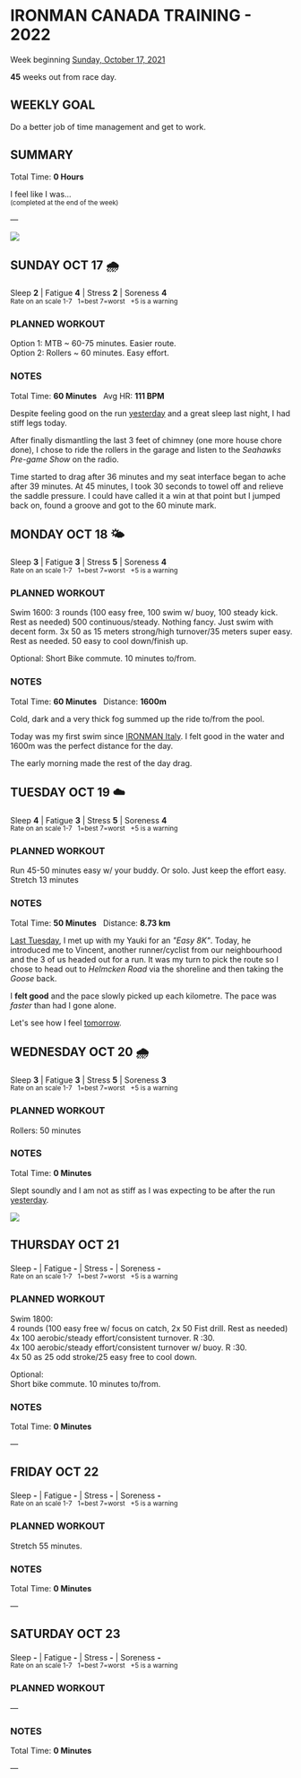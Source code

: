 # IRONMAN CANADA TRAINING - 2022
Week beginning [Sunday, October 17, 2021](javascript:flick('sun');)

**45** weeks out from race day.

## WEEKLY GOAL
Do a better job of time management and get to work.

## SUMMARY
Total Time: **0 Hours**

I feel like I was...
<br /><sup>(completed at the end of the week)</sup>

&mdash;

![](/assets/jpg/II-9x550.jpeg)

## SUNDAY OCT 17 🌧
Sleep **2** | Fatigue **4** | Stress **2** | Soreness **4**
<sup><br />Rate on an scale 1-7 &nbsp; 1=best 7=worst &nbsp; +5 is a warning</sup>

### PLANNED WORKOUT
Option 1: MTB ~ 60-75 minutes. Easier route.  
Option 2: Rollers ~ 60 minutes. Easy effort.

### NOTES
Total Time: **60 Minutes** &nbsp; Avg HR: **111 BPM**

Despite feeling good on the run [yesterday](ironman2022-46weeksout?sat) and a great sleep last night, I had stiff legs today.

After finally dismantling the last 3 feet of chimney (one more house chore done), I chose to ride the rollers in the garage and listen to the _Seahawks Pre-game Show_ on the radio.

Time started to drag after 36 minutes and my seat interface began to ache after 39 minutes.  At 45 minutes, I took 30 seconds to towel off and relieve the saddle pressure.  I could have called it a win at that point but I jumped back on, found a groove and got to the 60 minute mark.

<!---->
## MONDAY OCT 18 🌤
Sleep **3** | Fatigue **3** | Stress **5** | Soreness **4**
<sup><br />Rate on an scale 1-7 &nbsp; 1=best 7=worst &nbsp; +5 is a warning</sup>

### PLANNED WORKOUT
Swim 1600: 
3 rounds (100 easy free, 100 swim w/ buoy, 100 steady kick. Rest as needed) 
500 continuous/steady. Nothing fancy. Just swim with decent form. 
3x 50 as 15 meters strong/high turnover/35 meters super easy. Rest as needed. 
50 easy to cool down/finish up. 

Optional: 
Short Bike commute. 10 minutes to/from.

### NOTES
Total Time: **60 Minutes** &nbsp; Distance: **1600m**

Cold, dark and a very thick fog summed up the ride to/from the pool.

Today was my first swim since [IRONMAN Italy](/racereports/2021-ironman-italy-emilia-romagna).  I felt good in the water and 1600m was the perfect distance for the day.

The early morning made the rest of the day drag.

<!---->
## TUESDAY OCT 19 ☁️
Sleep **4** | Fatigue **3** | Stress **5** | Soreness **4**
<sup><br />Rate on an scale 1-7 &nbsp; 1=best 7=worst &nbsp; +5 is a warning</sup>

### PLANNED WORKOUT
Run 45-50 minutes easy w/ your buddy. Or solo. Just keep the effort easy.   
Stretch 13 minutes

### NOTES
Total Time: **50 Minutes** &nbsp; Distance: **8.73 km**

[Last Tuesday](ironman2022-46weeksout?tue), I met up with my Yauki for an _"Easy 8K"_.  Today, he introduced me to Vincent, another runner/cyclist from our neighbourhood and the 3 of us headed out for a run.  It was my turn to pick the route so I chose to head out to _Helmcken Road_ via the shoreline and then taking the _Goose_ back.

I **felt good** and the pace slowly picked up each kilometre.  The pace was _faster_ than had I gone alone.

Let's see how I feel [tomorrow](javascript:flick('wed');).

<!---->
## WEDNESDAY OCT 20 🌧
Sleep **3** | Fatigue **3** | Stress **5** | Soreness **3**
<sup><br />Rate on an scale 1-7 &nbsp; 1=best 7=worst &nbsp; +5 is a warning</sup>

### PLANNED WORKOUT
Rollers: 50 minutes

### NOTES
Total Time: **0 Minutes**

Slept soundly and I am not as stiff as I was expecting to be after the run [yesterday](javascript:flick('tue');).

![](/assets/jpg/image.jpeg)
<!---->
## THURSDAY OCT 21
Sleep **-** | Fatigue **-** | Stress **-** | Soreness **-**
<sup><br />Rate on an scale 1-7 &nbsp; 1=best 7=worst &nbsp; +5 is a warning</sup>

### PLANNED WORKOUT
Swim 1800:   
4 rounds (100 easy free w/ focus on catch, 2x 50 Fist drill. Rest as needed)   
4x 100 aerobic/steady effort/consistent turnover. R :30.   
4x 100 aerobic/steady effort/consistent turnover w/ buoy. R :30.   
4x 50 as 25 odd stroke/25 easy free to cool down.   

Optional:   
Short bike commute. 10 minutes to/from.

### NOTES
Total Time: **0 Minutes**

&mdash;  

<!---->
## FRIDAY OCT 22
Sleep **-** | Fatigue **-** | Stress **-** | Soreness **-**
<sup><br />Rate on an scale 1-7 &nbsp; 1=best 7=worst &nbsp; +5 is a warning</sup>

### PLANNED WORKOUT
Stretch 55 minutes.

### NOTES
Total Time: **0 Minutes**

&mdash;  

<!---->
## SATURDAY OCT 23
Sleep **-** | Fatigue **-** | Stress **-** | Soreness **-**
<sup><br />Rate on an scale 1-7 &nbsp; 1=best 7=worst &nbsp; +5 is a warning</sup>

### PLANNED WORKOUT
&mdash;  

### NOTES
Total Time: **0 Minutes**

&mdash;  
